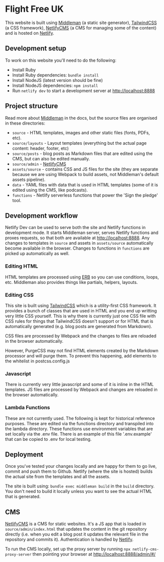 # Flight Free UK

This website is built using [Middleman](https://middlemanapp.com/) (a static
site generator), [TailwindCSS](https://tailwindcss.com/) (a CSS framework),
[NetlifyCMS](https://www.netlifycms.org/) (a CMS for managing some of the content)
and is hosted on [Netlify](https://www.netlify.com/).

## Development setup

To work on this website you'll need to do the following:

* Install Ruby
* Install Ruby dependencies: `bundle install`
* Install NodeJS (latest version should be fine)
* Install NodeJS dependencies: `npm install`
* Run `netlify dev` to start a development server at
  [http://localhost:8888](http://localhost:8888)

## Project structure

Read more about [Middleman](https://middlemanapp.com/) in the docs, but the
source files are organised in these directories:

* `source` - HTML templates, images and other static files (fonts, PDFs, etc).
* `source/layouts` - Layout templates (everything but the actual page content:
  header, footer, etc)
* `source/posts` - blog posts as Markdown files that are edited using the CMS,
  but can also be edited manually.
* `source/admin` - [NetlifyCMS](https://www.netlifycms.org/)
* `assets/source` - contains CSS and JS files for the site (they are separate because we are using Webpack to build assets, not Middleman's default assets pipeline).
* `data` - YAML files with data that is used in HTML templates (some of it is
  edited using the CMS, like podcasts).
* `functions` - Netlify serverless functions that power the 'Sign the pledge'
  tool.

## Development workflow

Netlify Dev can be used to serve both the site and Netlify functions in
development mode. It starts Middleman server, serves Netlify functions and
proxes requests, so that both are available at
[http://localhost:8888](http://localhost:8888). Any changes to templates in
`source` and assets in `assets/source` automatically become available in the
browser. Changes to functions in `functions` are picked up automatically as
well.

### Editing HTML

HTML templates are processed using
[ERB](https://ruby-doc.org/stdlib-2.6.5/libdoc/erb/rdoc/ERB.html) so you can
use conditions, loops, etc. Middleman also provides things like partials,
helpers, layouts.

### Editing CSS

This site is built using [TailwindCSS](https://tailwindcss.com/) which is a
utility-first CSS framework. It provides a bunch of classes that are used in
HTML and you end up writting very little CSS yourself. This is why there is
currently just one CSS file with CSS rules for things that TailwindCSS doesn't
support or for HTML that is automatically generated (e.g. blog posts are
generated from Markdown).

CSS files are processed by Webpack and the changes to files are reloaded in the
browser automatically.

However, PurgeCSS may not find HTML elements created by the Markdown processor and will purge them. To prevent this happening, add elements to the whitelist in postcss.config.js

### Javascript

There is currently very little javascript and some of it is inline in the HTML
templates. JS files are processed by Webpack and changes are reloaded in the
browser automatically.

### Lambda Functions

These are not currently used. The following is kept for historical reference purposes.
These are edited via the functions directory and transpiled into the lambda directory.
These functions use environment variables that are set locally via the .env file.
There is an example of this file '.env.example' that can be copied to .env for local testing.

## Deployment

Once you've tested your changes locally and are happy for them to go live,
commit and push them to Github. Netlify (where the site is hosted) builds the
actual site from the templates and all the assets.

The site is built using: `bundle exec middleman build` in the `build`
directory. You don't need to build it locally unless you want to see the actual
HTML that is generated.

## CMS

[NetlifyCMS](https://www.netlifycms.org/) is a CMS for static websites. It's a
JS app that is loaded in `source/admin/index.html` that updates the content in
the git repository directly (i.e. when you edit a blog post it updates the
relevant file in the repository and commits it). Authentication is handled by
[Netlify](https://www.netlify.com/).

To run the CMS locally, set up the proxy server by running `npx netlify-cms-proxy-server`
then pointing your browser at [http://localhost:8888/admin/#/](http://localhost:8888/admin/#/)
